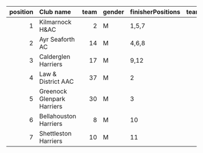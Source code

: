 |   position | Club name                  |   team | gender   | finisherPositions   |   teamPoints |   penaltyPoints |   totalPoints |   totalFinishers | Website                                |
|-----------:|:---------------------------|-------:|:---------|:--------------------|-------------:|----------------:|--------------:|-----------------:|:---------------------------------------|
|          1 | Kilmarnock H&AC            |      2 | M        | 1,5,7               |           13 |               0 |            13 |                3 | http://www.kilmarnockharriers.com/     |
|          2 | Ayr Seaforth AC            |     14 | M        | 4,6,8               |           18 |               0 |            18 |                3 | https://www.ayrseaforth.co.uk/         |
|          3 | Calderglen Harriers        |     17 | M        | 9,12                |           21 |              22 |            43 |                2 | http://www.calderglenharriers.org.uk/  |
|          4 | Law & District AAC         |     37 | M        | 2                   |            2 |              44 |            46 |                1 | http://www.lawaac.co.uk/               |
|          5 | Greenock Glenpark Harriers |     30 | M        | 3                   |            3 |              44 |            47 |                1 | https://greenockglenparkharriers.com/  |
|          6 | Bellahouston Harriers      |      8 | M        | 10                  |           10 |              44 |            54 |                1 | http://www.bellahoustonharriers.co.uk/ |
|          7 | Shettleston Harriers       |     10 | M        | 11                  |           11 |              44 |            55 |                1 | http://shettlestonharriers.org.uk/     |
